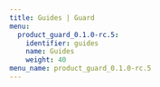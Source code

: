 ```yaml
---
title: Guides | Guard
menu:
  product_guard_0.1.0-rc.5:
    identifier: guides
    name: Guides
    weight: 40
menu_name: product_guard_0.1.0-rc.5
---
```


